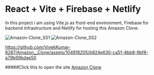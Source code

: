 # React + Vite + Firebase + Netlify

In this project i am using Vite.js as front-end environment, Firebase for backend infrastructure and Netlify for hosting this Amazon Clone.



![Amazon-Clone_SS1](https://github.com/VivekKumar-8287/Amazon__Clone/assets/104918205/7a43038b-c097-4faa-b58d-93567f04a48c)
![Amazon-Clone_SS2](https://github.com/VivekKumar-8287/Amazon__Clone/assets/104918205/1c775408-044d-4f41-a659-77556f1e2c01)


https://github.com/VivekKumar-8287/Amazon__Clone/assets/104918205/b924e630-ca51-4bb8-9bf8-a79b69bdae50

#####Click this to open the site
[Amazon Clone](https://amazon-clonebyvivek.netlify.app/)


